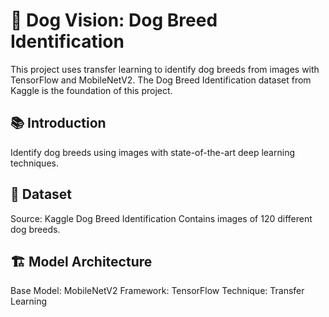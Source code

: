 # 🐶 Dog Vision: Dog Breed Identification
This project uses transfer learning to identify dog breeds from images with TensorFlow and MobileNetV2. The Dog Breed Identification dataset from Kaggle is the foundation of this project.

## 📚 Introduction
Identify dog breeds using images with state-of-the-art deep learning techniques.

## 📁 Dataset
Source: Kaggle Dog Breed Identification
Contains images of 120 different dog breeds.

## 🏗️ Model Architecture
Base Model: MobileNetV2
Framework: TensorFlow
Technique: Transfer Learning
